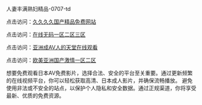 
人妻丰满熟妇精品-0707-td


点击访问：<a href="https://gsd-agv.pages.dev/">久久久久国产精品免费网站</a>

点击访问：<a href="https://tfda.pages.dev/">在线无码一区二区三区</a>

点击访问：<a href="https://cfad.pages.dev/">亚洲成AV人的天堂在线观看</a>

点击访问：<a href="https://fdhf-454.pages.dev/">欧美亚洲国产激情一区二区</a>


想要免费观看日本AV免费影片，选择合法、安全的平台至关重要。通过更新频繁的在线视频平台，你可以轻松获取高清、日本成人影片，并确保流畅播放。
避免使用非法或不安全的站点，以保护个人隐私和安全数据。通过正规渠道，你将享受最新、优质的免费资源。

<span style="display:none;">[Canonical link](）</span>
